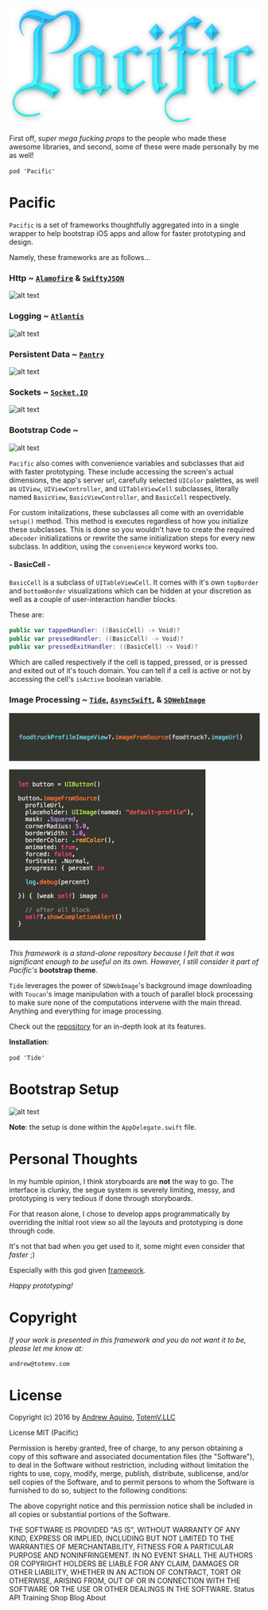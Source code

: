 
![GitHub Logo](pacific-logo.png)

First off, *super mega fucking props* to the people who made these awesome libraries, and second, some of these were made personally by me as well!

```pod 'Pacific'```

# Pacific

```Pacific``` is a set of frameworks thoughtfully aggregated into in a single wrapper to help bootstrap iOS apps and allow for faster prototyping and design.

Namely, these frameworks are as follows...

### Http ~ [```Alamofire```](https://github.com/Alamofire/Alamofire) & [```SwiftyJSON```](https://github.com/SwiftyJSON/SwiftyJSON)

![alt text](images/http-example.png)

### Logging ~ [```Atlantis```](https://github.com/DrewKiino/Atlantis) 

![alt text](https://github.com/DrewKiino/Atlantis/blob/master/atlantis-screenshot.png)

### Persistent Data ~ [```Pantry```](https://github.com/nickoneill/Pantry)

![alt text](images/crud-example.png)

### Sockets ~ [```Socket.IO```](https://github.com/socketio/socket.io-client-swift)

![alt text](images/sockets-example.png)

### Bootstrap Code ~

![alt text](images/convenience-example.png)

```Pacific``` also comes with convenience variables and subclasses that aid with faster prototyping. These include accessing the screen's actual dimensions, the app's server url, carefully selected ```UIColor``` palettes, as well as ```UIView```, ```UIViewController```, and ```UITableViewCell``` subclasses, literally named ```BasicView```, ```BasicViewController```, and ```BasicCell``` respectively.

For custom initalizations, these subclasses all come with an overridable ```setup()``` method. This method is executes regardless of how you initialize these subclasses. This is done so you wouldn't have to create the required ```aDecoder``` initializations or rewrite the same initialization steps for every new subclass. In addition, using the ```convenience``` keyword works too.

#### - BasicCell -

```BasicCell``` is a subclass of ```UITableViewCell```. It comes with it's own ```topBorder``` and ```bottomBorder``` visualizations which can be hidden at your discretion as well as a couple of user-interaction handler blocks.

These are:

```Swift
public var tappedHandler: ((BasicCell) -> Void)?
public var pressedHandler: ((BasicCell) -> Void)?
public var pressedExitHandler: ((BasicCell) -> Void)?
```

Which are called respectively if the cell is tapped, pressed, or is pressed and exited out of it's touch domain. You can tell if a cell is active or not by accessing the cell's ```isActive``` boolean variable.

### Image Processing ~ [```Tide```](https://github.com/DrewKiino/Tide), [```AsyncSwift```](), & [```SDWebImage```]()

![alt text](images/tide-simple-example.png)

![alt text](images/tide-button-example.png)

*This framework is a stand-alone repository because I felt that it was significant enough to be useful on its own. However, I still consider it part of Pacific's* **bootstrap theme**.

```Tide``` leverages the power of ```SDWebImage```'s background image downloading with ```Toucan```'s image manipulation with a touch of parallel block processing to make sure none of the computations intervene with the main thread. Anything and everything for image processing.

Check out the [repository](https://github.com/DrewKiino/Tide) for an in-depth look at its features.

**Installation**:

```pod 'Tide'```

# Bootstrap Setup

![alt text](images/setup-example.png)

**Note**: the setup is done within the ```AppDelegate.swift``` file.

# Personal Thoughts

In my humble opinion, I think storyboards are **not** the way to go. The interface is clunky, the segue system is severely limiting, messy, and prototyping is very tedious if done through storyboards. 

For that reason alone, I chose to develop apps programmatically by overriding the initial root view so all the layouts and prototyping is done through code. 

It's not that bad when you get used to it, some might even consider that *faster* ;)

Especially with this god given [framework](https://github.com/mamaral/Neon).

*Happy prototyping!*

# Copyright

*If your work is presented in this framework and you do not want it to be, please let me know at:*

 ```
 andrew@totemv.com
 ```

# License

Copyright (c) 2016 by [Andrew Aquino](http://totemv.com/drewkiino/), [TotemV.LLC](http://totemv.com/)

License MIT (Pacific)

Permission is hereby granted, free of charge, to any person obtaining a copy
of this software and associated documentation files (the "Software"), to deal
in the Software without restriction, including without limitation the rights
to use, copy, modify, merge, publish, distribute, sublicense, and/or sell
copies of the Software, and to permit persons to whom the Software is
furnished to do so, subject to the following conditions:

The above copyright notice and this permission notice shall be included in
all copies or substantial portions of the Software.

THE SOFTWARE IS PROVIDED "AS IS", WITHOUT WARRANTY OF ANY KIND, EXPRESS OR
IMPLIED, INCLUDING BUT NOT LIMITED TO THE WARRANTIES OF MERCHANTABILITY,
FITNESS FOR A PARTICULAR PURPOSE AND NONINFRINGEMENT. IN NO EVENT SHALL THE
AUTHORS OR COPYRIGHT HOLDERS BE LIABLE FOR ANY CLAIM, DAMAGES OR OTHER
LIABILITY, WHETHER IN AN ACTION OF CONTRACT, TORT OR OTHERWISE, ARISING FROM,
OUT OF OR IN CONNECTION WITH THE SOFTWARE OR THE USE OR OTHER DEALINGS IN
THE SOFTWARE.
Status API Training Shop Blog About



